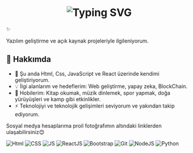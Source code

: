 <div align="center">
  <h1>
    <img src="https://readme-typing-svg.herokuapp.com?font=Jetbrains+mono&size=50&duration=3000&color=33FF33&center=true&vCenter=true&width=800&lines=Merhaba!+Ben+Cengiz;+Bu+benim+Github+profilim;Hoşgeldiniz!" alt="Typing SVG"/>
  </h1>
</div> ✨

Yazılım geliştirme ve açık kaynak projeleriyle ilgileniyorum.

## 🚀 Hakkımda

- 🌱 Şu anda Html, Css, JavaScript ve React üzerinde kendimi geliştiriyorum.
- 💡 İlgi alanlarım ve hedeflerim: Web geliştirme, yapay zeka, BlockChain.
- 🎉 Hobilerim: Kitap okumak, müzik dinlemek, spor yapmak, doğa yürüyüşleri ve kamp gibi etkinlikler.
- ⚡ Teknolojiyi ve teknolojik gelişimleri seviyorum ve yakından takip ediyorum.

Sosyal medya hesaplarıma proil fotoğrafımın altındaki linklerden ulaşabilirsiniz😊

![Html](https://img.shields.io/badge/HTML-orange?logo=html5)
![CSS](https://img.shields.io/badge/CSS3-blue?logo=CSS3)
![JS](https://img.shields.io/badge/JavaScript-yellow?logo=JavaScript)
![ReactJS](https://img.shields.io/badge/ReactJS-blue?logo=React)
![Bootstrap](https://img.shields.io/badge/Boostrap-purple?logo=bootstrap)
![Git](https://img.shields.io/badge/Git-white?logo=git)
![NodeJS](https://img.shields.io/badge/NodeJS-yellow?logo=node.js)
![Python](https://img.shields.io/badge/Python-gray?logo=python)





